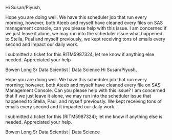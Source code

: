 Hi Susan/Piyush,

Hope you are doing well. We have this scheduler job that run every morning, however, both Ateeb and myself have cleaned every files on SAS management console, can you please help with this issue. I am concerned if we just leave it alone, we may run into the scheduler issue what happened to Stella, Pual and myself previously, we kept receiving tons of emails every second and impact our daily work. 

I submitted a ticket for this RITM5987324, let me know if anything else needed. Appreciated your help

Bowen Long
Sr Data Scientist | Data Science
Hi Susan/Piyush,

Hope you are doing well. We have this scheduler job that run every morning; however, both Ateeb and myself have cleaned every file on SAS Management Console. Can you please help with this issue? I am concerned that if we just leave it alone, we may run into the scheduler issue that happened to Stella, Paul, and myself previously. We kept receiving tons of emails every second and it impacted our daily work.

I submitted a ticket for this (RITM5987324); let me know if anything else is needed. Appreciated your help.

Bowen Long
Sr Data Scientist | Data Science
